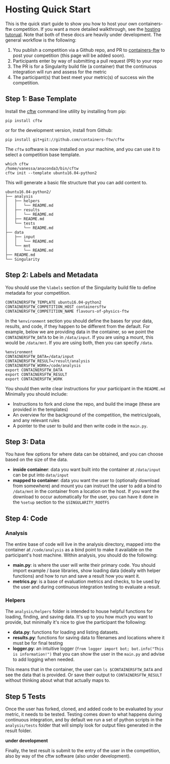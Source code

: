 # Hosting Quick Start

This is the quick start guide to show you how to host your own containers-ftw competition. If you want a more detailed walkthrough, see the [hosting tutorual](hosting-tutorial.md). Note that both of these docs are heavily under development. The general workflow is the following:

 1. You publish a competition via a Github repo, and PR to [containers-ftw](https://www.github.com/containers-ftw/containers-ftw.github.io) to post your competition (this page will be added soon). 
 2. Participants enter by way of submitting a pull request (PR) to your repo
 3. The PR is for a Singularity build file (a container) that the continuous integration will run and assess for the metric
 4. The participant(s) that best meet your metric(s) of success win the competition.

## Step 1: Base Template
Install the [cftw](https://www.github.com/containers-ftw/containersftw) command line utility by installing from pip:

```
pip install cftw
```

or for the development version, install from Github:

```
pip install git+git://github.com/containers-ftw/cftw
```

The `cftw` software is now installed on your machine, and you can use it to select a competition base template.

```
which cftw
/home/vanessa/anaconda3/bin/cftw
cftw init --template ubuntu16.04-python2
```

This will generate a basic file structure that you can add content to.

```
ubuntu16.04-python2/
├── analysis
│   ├── helpers
│   │   └── README.md
│   ├── results
│   │   └── README.md
│   ├── README.md
│   └── tests
│       └── README.md
├── data
│   ├── input
│   │   └── README.md
│   └── mnt
│       └── README.md
├── README.md
└── Singularity
```


## Step 2: Labels and Metadata

You should use the `%labels` section of the Singularity build file to define metadata for your competition.

```
CONTAINERSFTW_TEMPLATE ubuntu16.04-python2
CONTAINERSFTW_COMPETITION_HOST containersftw
CONTAINERSFTW_COMPETITION_NAME flavours-of-physics-ftw
```

In the `%environment` section you should define the bases for your data, results, and code, if they happen to be different from the default. For example, below we are providing data in the container, so we point the `CONTAINERSFTW_DATA` to be in `/data/input`.  If you are using a mount, this would be `/data/mnt`. If you are using both, then you can specify `/data`.

```
%environment
CONTAINERSFTW_DATA=/data/input
CONTAINERSFTW_RESULT=/result/analysis
CONTAINERSFTW_WORK=/code/analysis
export CONTAINERSFTW_DATA
export CONTAINERSFTW_RESULT
export CONTAINERSFTW_WORK
```

You should then write clear instructions for your participant in the `README.md` Minimally you should include:

 - Instructions to fork and clone the repo, and build the image (these are provided in the templates)
 - An overview for the background of the competition, the metrics/goals, and any relevant rules
 - A pointer to the user to build and then write code in the `main.py`.


## Step 3: Data
You have few options for where data can be obtained, and you can choose based on the size of the data.

  - **inside container**: data you want built into the container at `/data/input` can be put into `data/input`
  - **mapped to container**: data you want the user to (optionally download from somewhere) and mount you can instruct the user to add a bind to `/data/mnt` in the container from a location on the host. If you want the download to occur automatically for the user, you can have it done in the `%setup` section to the `$SINGULARITY_ROOTFS` 


## Step 4: Code

### Analysis 
The entire base of code will live in the analysis directory, mapped into the container at `/code/analysis` as a bind point to make it available on the participant's host machine. Within analysis, you should do the following:

  - **main.py**: is where the user will write their primary code. You should import example / base libraries, show loading data (ideally with helper functions) and how to run and save a result how you want it.
 - **metrics.py**: is a base of evaluation metrics and checks, to be used by the user and during continuous integration testing to evaluate a result.


### Helpers
The `analysis/helpers` folder is intended to house helpful functions for loading, finding, and saving data. It's up to you how much you want to provide, but minimally it's nice to give the participant the following:

 - **data.py**: functions for loading and listing datasets.
 - **results.py**: functions for saving data to filenames and locations where it must be for final testing
 - **logger.py**: an intuitive logger (`from logger import bot; bot.info("This is information!")` that you can show the user in the `main.py` and advise to add logging when needed.



This means that in the container, the user can `ls $CONTAINERSFTW_DATA` and see the data that is provided. Or save their output to `CONTAINERSFTW_RESULT` without thinking about what that actually maps to.


## Step 5 Tests
Once the user has forked, cloned, and added code to be evaluated by your metric, it needs to be tested. Testing comes down to what happens during continuous integration, and by default we run a set of python scripts in the `analysis/tests` folder that will simply look for output files generated in the result folder. 

**under development**

Finally, the test result is submit to the entry of the user in the competition, also by way of the cftw software (also under development).
